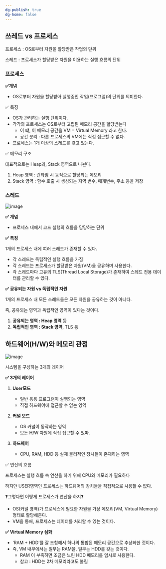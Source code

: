 ```yaml
---
dg-publish: true
dg-home: false
---
```




## 쓰레드 vs 프로세스

프로세스 : OS로부터 자원을 할당받은 작업의 단위

스레드 : 프로세스가 할당받은 자원을 이용하는 실행 흐름의 단위

### **프로세스**

**✅개념**

- OS로부터 자원을 할당받아 실행중인 작업(프로그램)의 단위를 의미한다.

✅ 특징

- OS가 관리하는 실행 단위이다.
- 각각의 프로세스는 OS로부터 고립된 메모리 공간을 할당받는다
    - 이 떄, 이 메모리 공간을 VM = Virtual Memory 라고 한다.
    - 공간 분리 : 다른 프로세스의 VM에는 직접 접근할 수 없다.
- 프로세스는 1개 이상의 스레드를 갖고 있는다.

✅ 메모리 구조

대표적으로는 Heap과, Stack 영역으로 나뉜다.

1. Heap 영역 : 런타임 시 동적으로 할당되는 메모리
2. Stack 영역 : 함수 호출 시 생성되는 지역 변수, 매개변수, 주소 등을 저장

### 스레드

![image](https://github.com/user-attachments/assets/a319f970-4fad-47ec-8ef2-b1ace91c43f8)


**✅ 개념**

- 프로세스 내에서 코드 실행의 흐름을 담당하는 단위

**✅ 특징**

1개의 프로세스 내에 여러 스레드가 존재할 수 있다.

- 각 스레드는 독립적인 실행 흐름을 가짐
- 각 스레드는 프로세스가 할당받은 자원(VM)을 공유하며 사용한다.
- 각 스레드마다 고유의 TLS(Thread Local Storage)가 존재하여 스레드 전용 데이터를 관리할 수 있다.

**✅ 공유되는 자원 vs 독립적인 자원**

1개의 프로세스 내 모든 스레드들은 모든 자원을 공유하는 것이 아니다.

즉, 공유되는 영역과 독립적인 영역이 있다는 것이다.

1. **공유되는 영역 : Heap 영역** 등
2. **독립적인 영역 : Stack 영역**, TLS 등

## 하드웨어(H/W)와 메모리 관점

![image](https://github.com/user-attachments/assets/14f5135c-84d3-4a08-b46b-efe715c46209)


시스템을 구성하는 3개의 레이어

**✅ 3개의 레이어**

1. **User모드**
    - 일반 응용 프로그램이 실행되는 영역
    - 직접 하드웨어에 접근할 수 없는 영역

2. **커널 모드**
    - OS 커널이 동작하는 영역
    - 모든 H/W 자원에 직접 접근할 수 있따.

3. **하드웨어**
    - CPU, RAM, HDD 등 실제 물리적인 장치들이 존재하는 영역

✅ 연산의 흐름

프로세스는 실행 흐름 속 연산을 하기 위해 CPU와 메모리가 필요하다

하지만 USER영역인 프로세스는 하드웨어의 장치들을 직접적으로 사용할 수 없다.

❓그렇다면 어떻게 프로세스가 연산을 하지❓

- OS(커널 영역)가 프로세스에 필요한 자원을 가상 메모리(VM, Virtual Memory) 형태로 할당해준다.
- VM을 통해, 프로세스는 데이터를 처리할 수 있는 것이다.

**✅ Virtual Memory 심화**

- ‘RAM + HDD’를 잘 조합해서 하나의 통합된 메모리 공간으로 추상화한 것이다.
- 즉, VM 내부에서는 일부는 RAM을, 일부는 HDD를 갖는 것이다.
    - RAM 이 부족하면 조금은 느린 HDD 메모리를 임시로 사용한다.
    - 참고 : HDD는 2차 메모리라고도 불림
